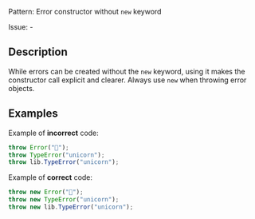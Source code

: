 Pattern: Error constructor without `new` keyword

Issue: -

## Description

While errors can be created without the `new` keyword, using it makes the constructor call explicit and clearer. Always use `new` when throwing error objects.

## Examples

Example of **incorrect** code:
```javascript
throw Error("🦄");
throw TypeError("unicorn");
throw lib.TypeError("unicorn");
```

Example of **correct** code:
```javascript
throw new Error("🦄");
throw new TypeError("unicorn");
throw new lib.TypeError("unicorn");
```